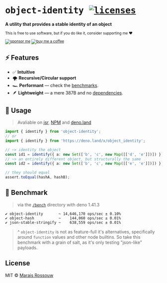 <div align="left">

<samp>

# object-identity [![licenses](https://licenses.dev/b/npm/object-identity?style=dark)](https://licenses.dev/npm/object-identity)

</samp>

**A utility that provides a stable identity of an object**

<sup>

This is free to use software, but if you do like it, consider supporting me ❤️

[![sponsor me](https://badgen.net/badge/icon/sponsor?icon=github&label&color=gray)](https://github.com/sponsors/maraisr)
[![buy me a coffee](https://badgen.net/badge/icon/buymeacoffee?icon=buymeacoffee&label&color=gray)](https://www.buymeacoffee.com/marais)

</sup>

</div>

## ⚡ Features

- ✅ **Intuitive**
- 🌪 **Recursive/Circular support**
- 🏎 **Performant** — check the [benchmarks](#-benchmark).
- 🪶 **Lightweight** — a mere 387B and no
  [dependencies](https://npm.anvaka.com/#/view/2d/object-identity/).

## 🚀 Usage

> Avaliable on [jsr](https://jsr.io/@mr/object-identity),
> [NPM](https://npmjs.com/package/object-identity) and
> [deno.land](https://deno.land/x/object_identity)

```ts
import { identify } from 'object-identity';
// or
import { identify } from 'https://deno.land/x/object_identity';

// ~> identity the object
const id1 = identify({ a: new Set(['b', 'c', new Map([['d', 'e']])]) });
// ~> an entirely different object, but structurally the same
const id2 = identify({ a: new Set(['b', 'c', new Map([['e', 'e']])]) });

// they should equal
assert.toEqual(hashA, hashB);
```

## 💨 Benchmark

> via the [`/bench`](/bench) directory with deno 1.41.3

```
✔ object-identity       ~ 14,646,170 ops/sec ± 0.10%
✔ object-hash           ~    144,060 ops/sec ± 0.01%
✔ json-stable-stringify ~    638,559 ops/sec ± 0.01%
```

> ^ `object-identity` is not as feature-full it's alternatives, specifically around `function`
> values and other node builtins. So take this benchmark with a grain of salt, as it's only testing
> "json-like" payloads.

## License

MIT © [Marais Rossouw](https://marais.io)
